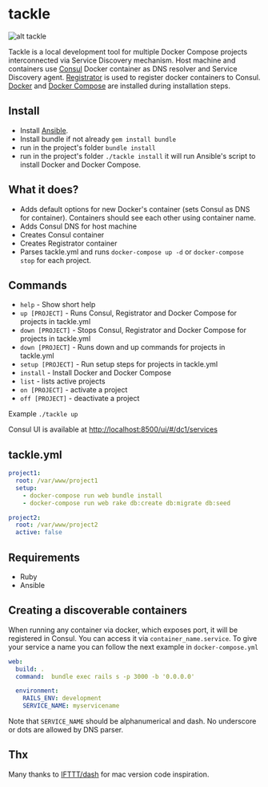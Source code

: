 # tackle

![alt tackle](https://upload.wikimedia.org/wikipedia/commons/thumb/3/37/Block-and-tackle-in-use.svg/200px-Block-and-tackle-in-use.svg.png)

Tackle is a local development tool for multiple Docker Compose projects interconnected via Service Discovery mechanism.
Host machine and containers use [Consul](https://hub.docker.com/r/progrium/consul/) Docker container as DNS resolver and Service Discovery agent. 
[Registrator](https://github.com/gliderlabs/registrator) is used to register docker containers to Consul.
[Docker](https://docs.docker.com/engine/installation/linux/ubuntulinux/) and [Docker Compose](https://docs.docker.com/compose/install/) are installed during installation steps.

## Install
- Install [Ansible](http://docs.ansible.com/ansible/intro_installation.html).
- Install bundle if not already `gem install bundle`
- run in the project's folder `bundle install`
- run in the project's folder `./tackle install` it will run Ansible's script to install Docker and Docker Compose.

## What it does?
- Adds default options for new Docker's container (sets Consul as DNS for container). Containers should see each other using container name.
- Adds Consul DNS for host machine
- Creates Consul container
- Creates Registrator container
- Parses tackle.yml and runs `docker-compose up -d` or `docker-compose stop` for each project.

## Commands
- `help` - Show short help
- `up [PROJECT]` - Runs Consul, Registrator and Docker Compose for projects in tackle.yml
- `down [PROJECT]` - Stops Consul, Registrator and Docker Compose for projects in tackle.yml
- `down [PROJECT]` - Runs down and up commands for projects in tackle.yml
- `setup [PROJECT]` - Run setup steps for projects in tackle.yml
- `install` - Install Docker and Docker Compose
- `list` - lists active projects
- `on [PROJECT]` - activate a project
- `off [PROJECT]` - deactivate a project

Example `./tackle up`

Consul UI is available at [http://localhost:8500/ui/#/dc1/services](http://localhost:8500/ui/#/dc1/services)

## tackle.yml
```yml
project1:
  root: /var/www/project1
  setup:
    - docker-compose run web bundle install
    - docker-compose run web rake db:create db:migrate db:seed

project2:
  root: /var/www/project2
  active: false
```

## Requirements
- Ruby
- Ansible

## Creating a discoverable containers
When running any container via docker, which exposes port, it will be registered in Consul.
You can access it via `container_name.service`.
To give your service a name you can follow the next example in `docker-compose.yml`

```yml
web:
  build: .
  command:  bundle exec rails s -p 3000 -b '0.0.0.0'

  environment:
    RAILS_ENV: development
    SERVICE_NAME: myservicename
```

Note that `SERVICE_NAME` should be alphanumerical and dash. No underscore or dots are allowed by DNS parser.

## Thx
Many thanks to [IFTTT/dash](https://github.com/IFTTT/dash) for mac version code inspiration.